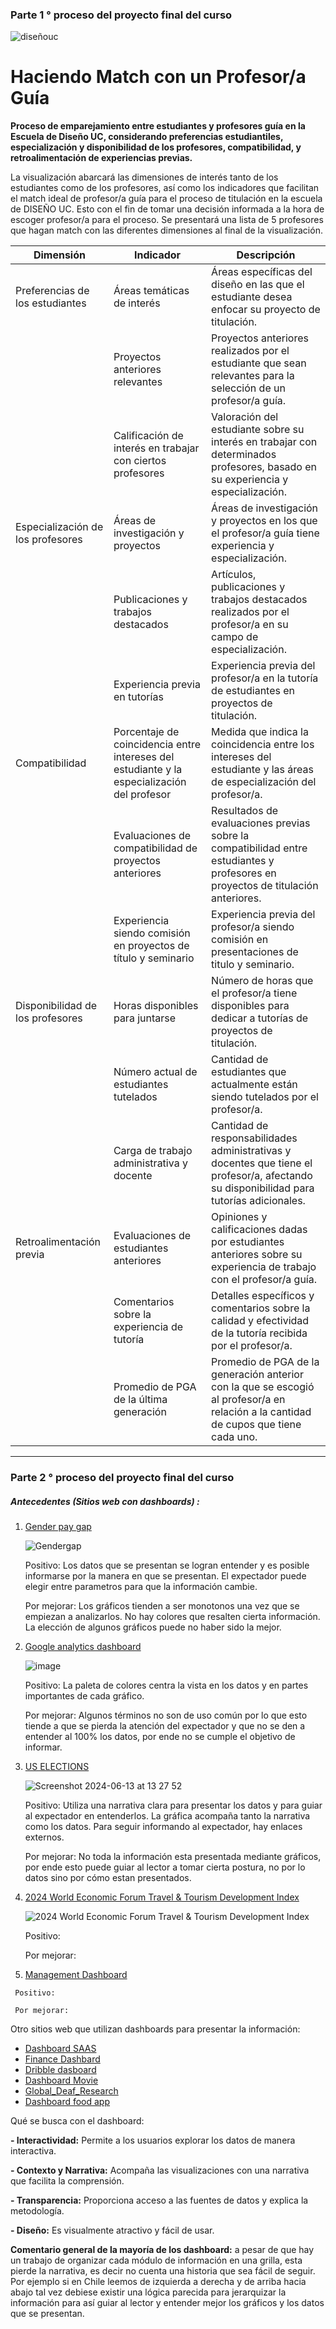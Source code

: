 
### Parte 1 ° proceso del proyecto final del curso

![diseñouc](https://liderazgoescolar.uc.cl/images/Formacion/DDLE/UC.png)
# Haciendo Match con un Profesor/a Guía

**Proceso de emparejamiento entre estudiantes y profesores guía en la Escuela de Diseño UC, considerando preferencias estudiantiles, especialización y disponibilidad de los profesores, compatibilidad, y retroalimentación de experiencias previas.**

La visualización abarcará las dimensiones de interés tanto de los estudiantes como de los profesores, así como los indicadores que facilitan el match ideal de profesor/a guía para el proceso de titulación en la escuela de DISEÑO UC. Esto con el fin de tomar una decisión informada a la hora de escoger profesor/a para el proceso. Se presentará una lista de 5 profesores que hagan match con las diferentes dimensiones al final de la visualización. 


| **Dimensión**                     | **Indicador**                            | **Descripción**                                                                                                                                                   |
|-----------------------------------|------------------------------------------|-------------------------------------------------------------------------------------------------------------------------------------------------------------------|
| Preferencias de los estudiantes   | Áreas temáticas de interés               | Áreas específicas del diseño en las que el estudiante desea enfocar su proyecto de titulación.                                                                    |
|                                   | Proyectos anteriores relevantes          | Proyectos anteriores realizados por el estudiante que sean relevantes para la selección de un profesor/a guía.                                                      |
|                                   | Calificación de interés en trabajar con ciertos profesores | Valoración del estudiante sobre su interés en trabajar con determinados profesores, basado en su experiencia y especialización.                 |
| Especialización de los profesores | Áreas de investigación y proyectos       | Áreas de investigación y proyectos en los que el profesor/a guía tiene experiencia y especialización.                                                               |
|                                   | Publicaciones y trabajos destacados      | Artículos, publicaciones y trabajos destacados realizados por el profesor/a en su campo de especialización.                                                         |
|                                   | Experiencia previa en tutorías           | Experiencia previa del profesor/a en la tutoría de estudiantes en proyectos de titulación.                                                                          |
| Compatibilidad                    | Porcentaje de coincidencia entre intereses del estudiante y la especialización del profesor | Medida que indica la coincidencia entre los intereses del estudiante y las áreas de especialización del profesor/a. |
|                                   | Evaluaciones de compatibilidad de proyectos anteriores | Resultados de evaluaciones previas sobre la compatibilidad entre estudiantes y profesores en proyectos de titulación anteriores.                    |
|                                   | Experiencia siendo comisión en proyectos de título y seminario     | Experiencia previa del profesor/a siendo comisión en presentaciones de titulo y seminario.                                                |
| Disponibilidad de los profesores  | Horas disponibles para juntarse          | Número de horas que el profesor/a tiene disponibles para dedicar a tutorías de proyectos de titulación.                                                             |
|                                   | Número actual de estudiantes tutelados   | Cantidad de estudiantes que actualmente están siendo tutelados por el profesor/a.                                                                                   |
|                                   | Carga de trabajo administrativa y docente | Cantidad de responsabilidades administrativas y docentes que tiene el profesor/a, afectando su disponibilidad para tutorías adicionales.                           |
| Retroalimentación previa          | Evaluaciones de estudiantes anteriores   | Opiniones y calificaciones dadas por estudiantes anteriores sobre su experiencia de trabajo con el profesor/a guía.                                                 |
|                                   | Comentarios sobre la experiencia de tutoría | Detalles específicos y comentarios sobre la calidad y efectividad de la tutoría recibida por el profesor/a.                                                      |
|                                   | Promedio de PGA de la última generación  | Promedio de PGA de la generación anterior con la que se escogió al profesor/a en relación a la cantidad de cupos que tiene cada uno.                                |

-------------
### Parte 2 ° proceso del proyecto final del curso
 
##### Antecedentes (Sitios web con dashboards) :
  1. [Gender pay gap](https://www.clicdata.com/dashboards/gender-pay-gap/)
     
     ![Gendergap](https://github.com/fsoti/Clases-finales/assets/94652662/8bf2defc-c9aa-4409-b0e6-ed98729e712d)

     Positivo: Los datos que se presentan se logran entender y es posible informarse por la manera en que se presentan. El expectador puede elegir entre parametros para que la información cambie.
     
     Por mejorar: Los gráficos tienden a ser monotonos una vez que se empiezan a analizarlos. No hay colores que resalten cierta información. La elección de algunos gráficos puede no haber sido la mejor.
     
  3. [Google analytics dashboard](https://app.cumul.io/s/google-analytics-dashboard-template-t09kgsbh1x5cww09?_gl=1*1q1zemq*_gcl_au*MTM2OTI5OTAxMC4xNzE4MjA3MDg5*_ga*MTA2MzM4OTAyMy4xNzE4MjA3MDg5*_ga_DNMC2VH2X3*MTcxODIwNzA4OC4xLjAuMTcxODIwNzA4OC4wLjAuODQxNDgzMzUy)
   
     ![image](https://github.com/fsoti/Clases-finales/assets/94652662/a8bc4997-b129-46a1-8113-2af183f67c84)
     
     Positivo: La paleta de colores centra la vista en los datos y en partes importantes de cada gráfico.
     
     Por mejorar: Algunos términos no son de uso común por lo que esto tiende a que se pierda la atención del expectador y que no se den a entender al 100% los datos, por ende no se cumple el objetivo de informar.
     
  6. [US ELECTIONS](https://public.tableau.com/app/profile/neoris.spain/viz/USELECTIONS_17171383280740/NeoNews)

     ![Screenshot 2024-06-13 at 13 27 52](https://github.com/fsoti/Clases-finales/assets/94652662/7841ddbe-f075-4f81-a0e4-a70bb73612f5)

     Positivo: Utiliza una narrativa clara para presentar los datos y para guiar al expectador en entenderlos. La gráfica acompaña tanto la narrativa como los datos. Para seguir informando al expectador, hay enlaces externos.
     
     Por mejorar: No toda la información esta presentada mediante gráficos, por ende esto puede guiar al lector a tomar cierta postura, no por lo datos sino por cómo estan presentados.
     
  9. [2024 World Economic Forum Travel & Tourism Development Index](https://public.tableau.com/app/profile/sherzodbek.ibragimov/viz/2024WorldEconomicForumTravelTourismDevelopmentIndex/Dashboard)
      
     ![2024 World Economic Forum Travel & Tourism Development Index](https://github.com/fsoti/Clases-finales/assets/94652662/5732b7a0-771f-451a-b660-51c07889f49c)
     
     Positivo:
     
     Por mejorar:
     
  11. [Management Dashboard](https://www.behance.net/gallery/181483085/Management-Dashboard)
      
     Positivo: 
     
     Por mejorar: 


Otro sitios web que utilizan dashboards para presentar la información: 

- [Dashboard SAAS](https://www.behance.net/gallery/184064899/Dashboard-SAAS) 
- [Finance Dashbard](https://www.behance.net/gallery/200511691/Finance-Dashbard) 
- [Dribble dasboard](https://www.figma.com/proto/4moBwqznAvPYcTYCyuLNza/Dribble-Dasboard?node-id=5-2&t=OsHrJdhKQkae1rnG-0&scaling=scale-down&page-id=0%3A1)
- [Dashboard Movie](https://www.behance.net/gallery/195118501/Dashboard-Movie)
- [Global_Deaf_Research](https://public.tableau.com/app/profile/adrian.zinovei/viz/Global_Deaf_Research/GDF_VFSG)
- [Dashboard food app](https://www.behance.net/gallery/193042493/Dashboard-food-app)


Qué se busca con el dashboard:

**- Interactividad:** Permite a los usuarios explorar los datos de manera interactiva.

**- Contexto y Narrativa:** Acompaña las visualizaciones con una narrativa que facilita la comprensión.

**- Transparencia:** Proporciona acceso a las fuentes de datos y explica la metodología.

**- Diseño:** Es visualmente atractivo y fácil de usar.

**Comentario general de la mayoría de los dashboard:** a pesar de que hay un trabajo de organizar cada módulo de información en una grilla, esta pierde la narrativa, es decir no cuenta una historia que sea fácil de seguir. Por ejemplo si en Chile leemos de izquierda a derecha y de arriba hacia abajo tal vez debiese existir una lógica parecida para jerarquizar la información para así guiar al lector y entender mejor los gráficos y los datos que se presentan. 
